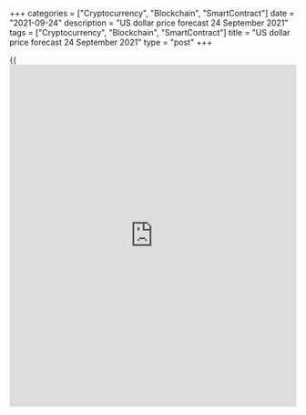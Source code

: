 +++
categories = ["Cryptocurrency", "Blockchain", "SmartContract"]
date = "2021-09-24"
description = "US dollar price forecast 24 September 2021"
tags = ["Cryptocurrency", "Blockchain", "SmartContract"]
title = "US dollar price forecast 24 September 2021"
type = "post"
+++

{{<iframe id="large-banner" src="https://www.bounty.group/#slide=28.0" width="100%" height="600" scrolling="no" style="border: 0px solid rgb(216, 221, 230); border-radius: 3px;">}}

2021-09-24

2021-09-24

Dollar plays cats and mouse. Forecast as of 24.09.2021Dmitri Demidenko

The [EURUSD][1] bears are less aggressive amid a rise in the global risk
appetite, but they still dominate the market. Let us discuss the Forex
outlook and make up a trading plan.

## Weekly US dollar fundamental forecast

The Fed’s willingness to act according to the plan convinced [investor](https://www.fintechee.com/tutorial-for-forex-trading/investor-mode/)s
in the soon end of the QE and brought optimism to the market. Investors
believe now that the US economy is able to live through the monetary
normalization, Delta, and Evergrande default. A slowdown in GDP growth
is just a slowdown; it is not a recession. The [Dow Jones][2] has
performed the best two-day rally over the past six months, and the
10-year Treasury yield is up above 1.44%. Selling off safe havens
allowed [EURUSD][1] bulls to cover a part of losses caused by Jerome
Powell.

IHS Markit reported that the US PMI was down from 55.4 to 54.5 in
September; however, the indicator still signals the US economy’s
expansion. Yes, the OECD lowered its forecast for US GDP for 2021 from
6.9% to 6%, but the expected growth in the US is still higher than both
in the euro area (+5.3%) and the global economy in general (+5.7%). The
US exclusivity will continue supporting both the Fed’s plans and the US
dollar strengthening in the medium and long term, although the euro
could well be corrected up in the short term.

The US households are sitting on a lot of savings. The amount of cash
and cash equivalents on household balance sheets rose to $16.5 trillion
in the second quarter, up from $12.7 trillion in the fourth quarter of
2019. When the pandemic is over, Americans will spend all that money.
Therefore, [investor](https://www.fintechee.com/tutorial-for-forex-trading/investor-mode/)s grow confident in the US economy’s strength, and
the risk appetite is up. Besides, the growth of the US stock indexes
allowed the [EURUSD][1] bulls to ignore a sharp drop in the euro-area
PMI to a five-month low in September.

### Dynamics of euro-area PMIs

 _Source_ _: Bloomberg_

The euro bulls have also been encouraged by the hawkish tone of the BoE,
stating that the UK inflation could be above 4% in the second quarter of
2022. If so, the regulators will be more likely to raise the Bank rate
earlier than currently expected, supporting the pound. The sterling
strengthening sent other European currencies up.

But still, the ECB looks like an odd man among other central banks. Only
the Bank of Japan and the SNB stick to similar ultra-easy monetary
policies, including negative interest rates. Their opponents are most of
the other central banks in advanced economies, including the Fed.
Divergence in monetary policies proves the stability of the [EURUSD][1]
downtrend. Therefore, the current euro rise is just a correction.

### Weekly [EURUSD][3] trading plan

It is clear that an increasing number of FOMC officials are starting to
worry about high inflation. The Fed’s September forecast for core PCE at
2.3% in 2022 was the highest for the next year since such estimates
started being published in 2007. The Fed will raise interest rates at
least six times by the end of 2024, while the ECB will only start this
process in three years. The [EURUSD][1] downtrend should continue.
Therefore, I suggest using the current correction to sell the pair on
the rebound from the resistances at 1.1775 and 1.179 or on the breakout
of the supports at 1.1725 and 1.1715.





## Price chart of EURUSD in real time mode

The content of this article reflects the author’s opinion and does not
necessarily reflect the official position of LiteForex. The material
published on this page is provided for informational purposes only and
should not be considered as the provision of investment advice for the
purposes of Directive 2004/39/EC.

Rate this article:

{{value}}

( {{count}} {{title}} )

   1. my.liteforex.com/ru/trading/chart?symbol=EURUSD&returnUrl=true
   2. my.liteforex.com/ru/trading/chart?symbol=YM&returnUrl
   3. my.liteforex.com/trading/chart?symbol=EURUSD&returnUrl=true